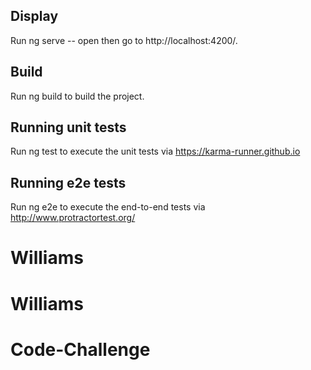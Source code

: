 
## Display

Run ng serve -- open then go to http://localhost:4200/.

## Build

Run ng build to build the project.

## Running unit tests

Run ng test to execute the unit tests via https://karma-runner.github.io

## Running e2e tests

Run ng e2e to execute the end-to-end tests via http://www.protractortest.org/
# Williams
# Williams
# Code-Challenge
